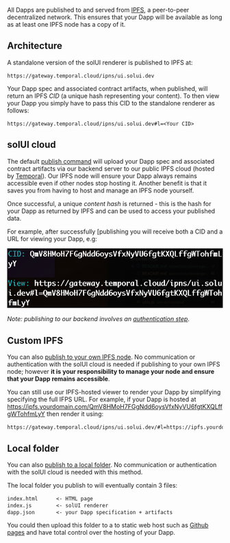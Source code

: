 All Dapps are published to and served from [IPFS](https://ipfs.io), a peer-to-peer decentralized network.
This ensures that your Dapp will be available as long as at least one IPFS node has a copy of it.

## Architecture

A standalone version of the solUI renderer is published to IPFS at:

```
https://gateway.temporal.cloud/ipns/ui.solui.dev
```

Your Dapp spec and associated contract artifacts, when published, will return an
IPFS _CID_ (a unique hash representing your content). To then view your Dapp you simply have to pass this CID to the
standalone renderer as follows:

```
https://gateway.temporal.cloud/ipns/ui.solui.dev#l=<Your CID>
```

## solUI cloud

The default [publish command](../../CommandLine/Publish) will upload your Dapp spec and associated contract artifacts via our backend server to our
public IPFS cloud (hosted by [Temporal](https://temporal.cloud/)). Our IPFS node will ensure your Dapp always
remains accessible even if other nodes stop hosting it. Another benefit is that it saves you from having to
host and manage an IPFS node yourself.

Once successful, a unique
_content hash_ is returned - this is the hash for your Dapp as returned by IPFS and can be used to access
your published data.

For example, after successfully [publishing  you will receive both a CID and a URL for viewing your Dapp, e.g:

![Publish to cloud](../../images/PublishCloud.png)

_Note: publishing to our backend involves an [authentication step](../Authentication)_.

## Custom IPFS

You can also [publish to your own IPFS node](../CommandLine/PublishIpfs). No communication or authentication with the solUI cloud is
needed if publishing to your own IPFS node; however **it is your responsibility to manage your node and ensure that your Dapp remains accessible**.

You can still use our IPFS-hosted viewer to render your Dapp by simplifying specifying the full IFPS URL.
For example, if your Dapp is hosted at https://ipfs.yourdomain.com/QmV8HMoH7FGgNdd6oysVfxNyVU6fgtKXQLffgWTohfmLyY then render it using:

```
https://gateway.temporal.cloud/ipns/ui.solui.dev/#l=https://ipfs.yourdomain.com/QmV8HMoH7FGgNdd6oysVfxNyVU6fgtKXQLffgWTohfmLyY
```

## Local folder

You can also [publish to a local folder](../CommandLine/PublishFolder). No communication or authentication with the solUI cloud is needed with this method.

The local folder you publish to will eventually contain 3 files:

```
index.html      <- HTML page
index.js        <- solUI renderer
dapp.json       <- your Dapp specification + artifacts
```

 You could then upload this folder to a to static web host such as [Github pages](https://pages.github.com/) and have total control over the hosting of your Dapp.











